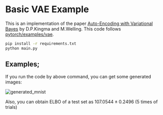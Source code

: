 # Basic VAE Example

This is an implementation of the paper [Auto-Encoding with Variational Bayes](http://arxiv.org/abs/1312.6114) by D.P.Kingma and M.Welling.
This code follows [pytorch/examples/vae](https://github.com/pytorch/examples/blob/master/vae/README.md).

```bash
pip install -r requirements.txt
python main.py
```

## Examples;

If you run the code by above command, you can get some generated images:

![generated_mnist](https://github.com/makora9143/flax/exapmles/vae/example.png)

Also, you can obtain ELBO of a test set as $107.0544 \pm 0.2496$ (5 times of trials)